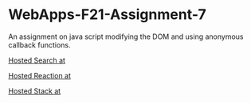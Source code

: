 # WebApps-F21-Assignment-7
An assignment on java script modifying the DOM and using anonymous callback functions.

[Hosted Search at](https://44-563-webapps-f21.github.io/webapps-f21-assignment-7-rohith1998-123/search.html)

[Hosted Reaction at](https://44-563-webapps-f21.github.io/webapps-f21-assignment-7-rohith1998-123/reaction.html)

[Hosted Stack at](https://44-563-webapps-f21.github.io/webapps-f21-assignment-7-rohith1998-123/stack.html)
